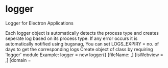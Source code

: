 # logger
Logger for Electron Applications

Each logger object is automatically detects the process type 
and creates seperate log based on its process type.
If any error occurs it is automatically notified using bugsnag,
You can set LOGS_EXPIRY = no. of days to get the corresponding logs
Create object of class by requiring 'logger' module
Example:
      logger = new logger({
          [fileName: <custom filename>,]
          [isWebview = <boolean value stating whether its a webview logs>,]
          [domain = <title or info stating its presence>]
      });
      logger.<level>(<message>);
      logger.uploadLogs()[or pruneOldLogs()].then(result=>console.log(result)); 
Note :
      uploadLogs() and pruneOldLogs() return promise.
